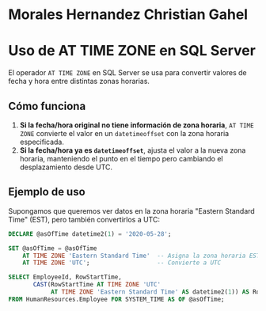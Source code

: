 # Morales Hernandez Christian Gahel
# Uso de AT TIME ZONE en SQL Server

El operador `AT TIME ZONE` en SQL Server se usa para convertir valores de fecha y hora entre distintas zonas horarias.  

## Cómo funciona
1. **Si la fecha/hora original no tiene información de zona horaria**, `AT TIME ZONE` convierte el valor en un `datetimeoffset` con la zona horaria especificada.  
2. **Si la fecha/hora ya es `datetimeoffset`**, ajusta el valor a la nueva zona horaria, manteniendo el punto en el tiempo pero cambiando el desplazamiento desde UTC.  

## Ejemplo de uso
Supongamos que queremos ver datos en la zona horaria "Eastern Standard Time" (EST), pero también convertirlos a UTC:

```sql
DECLARE @asOfTime datetime2(1) = '2020-05-28';

SET @asOfTime = @asOfTime
    AT TIME ZONE 'Eastern Standard Time'  -- Asigna la zona horaria EST
    AT TIME ZONE 'UTC';                   -- Convierte a UTC

SELECT EmployeeId, RowStartTime,
       CAST(RowStartTime AT TIME ZONE 'UTC' 
            AT TIME ZONE 'Eastern Standard Time' AS datetime2(1)) AS RowStartTimeLocal
FROM HumanResources.Employee FOR SYSTEM_TIME AS OF @asOfTime;
